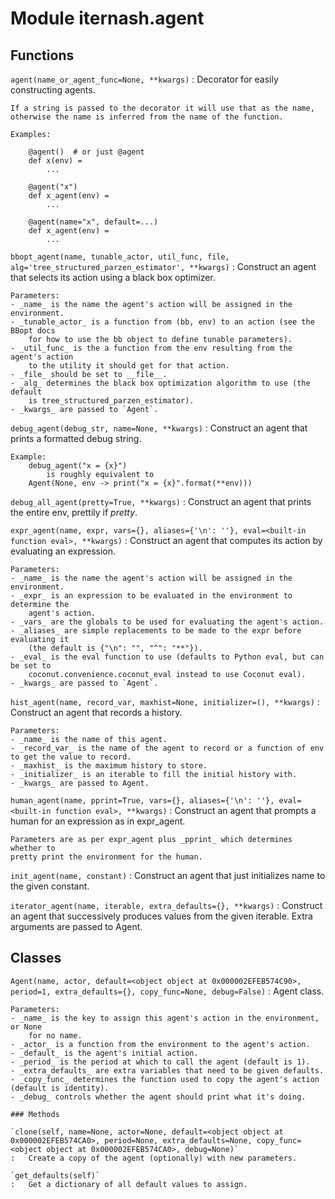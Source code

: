 Module iternash.agent
=====================

Functions
---------

    
`agent(name_or_agent_func=None, **kwargs)`
:   Decorator for easily constructing agents.
    
    If a string is passed to the decorator it will use that as the name,
    otherwise the name is inferred from the name of the function.
    
    Examples:
    
        @agent()  # or just @agent
        def x(env) =
            ...
    
        @agent("x")
        def x_agent(env) =
            ...
    
        @agent(name="x", default=...)
        def x_agent(env) =
            ...

    
`bbopt_agent(name, tunable_actor, util_func, file, alg='tree_structured_parzen_estimator', **kwargs)`
:   Construct an agent that selects its action using a black box optimizer.
    
    Parameters:
    - _name_ is the name the agent's action will be assigned in the environment.
    - _tunable_actor_ is a function from (bb, env) to an action (see the BBopt docs
        for how to use the bb object to define tunable parameters).
    - _util_func_ is the a function from the env resulting from the agent's action
        to the utility it should get for that action.
    - _file_ should be set to __file__.
    - _alg_ determines the black box optimization algorithm to use (the default
        is tree_structured_parzen_estimator).
    - _kwargs_ are passed to `Agent`.

    
`debug_agent(debug_str, name=None, **kwargs)`
:   Construct an agent that prints a formatted debug string.
    
    Example:
        debug_agent("x = {x}")
            is roughly equivalent to
        Agent(None, env -> print("x = {x}".format(**env)))

    
`debug_all_agent(pretty=True, **kwargs)`
:   Construct an agent that prints the entire env, prettily if _pretty_.

    
`expr_agent(name, expr, vars={}, aliases={'\n': ''}, eval=<built-in function eval>, **kwargs)`
:   Construct an agent that computes its action by evaluating an expression.
    
    Parameters:
    - _name_ is the name the agent's action will be assigned in the environment.
    - _expr_ is an expression to be evaluated in the environment to determine the
        agent's action.
    - _vars_ are the globals to be used for evaluating the agent's action.
    - _aliases_ are simple replacements to be made to the expr before evaluating it
        (the default is {"\n": "", "^": "**"}).
    - _eval_ is the eval function to use (defaults to Python eval, but can be set to
        coconut.convenience.coconut_eval instead to use Coconut eval).
    - _kwargs_ are passed to `Agent`.

    
`hist_agent(name, record_var, maxhist=None, initializer=(), **kwargs)`
:   Construct an agent that records a history.
    
    Parameters:
    - _name_ is the name of this agent.
    - _record_var_ is the name of the agent to record or a function of env to get the value to record.
    - _maxhist_ is the maximum history to store.
    - _initializer_ is an iterable to fill the initial history with.
    - _kwargs_ are passed to Agent.

    
`human_agent(name, pprint=True, vars={}, aliases={'\n': ''}, eval=<built-in function eval>, **kwargs)`
:   Construct an agent that prompts a human for an expression as in expr_agent.
    
    Parameters are as per expr_agent plus _pprint_ which determines whether to
    pretty print the environment for the human.

    
`init_agent(name, constant)`
:   Construct an agent that just initializes name to the given constant.

    
`iterator_agent(name, iterable, extra_defaults={}, **kwargs)`
:   Construct an agent that successively produces values from the given
    iterable. Extra arguments are passed to Agent.

Classes
-------

`Agent(name, actor, default=<object object at 0x000002EFEB574C90>, period=1, extra_defaults={}, copy_func=None, debug=False)`
:   Agent class.
    
    Parameters:
    - _name_ is the key to assign this agent's action in the environment, or None
        for no name.
    - _actor_ is a function from the environment to the agent's action.
    - _default_ is the agent's initial action.
    - _period_ is the period at which to call the agent (default is 1).
    - _extra_defaults_ are extra variables that need to be given defaults.
    - _copy_func_ determines the function used to copy the agent's action (default is identity).
    - _debug_ controls whether the agent should print what it's doing.

    ### Methods

    `clone(self, name=None, actor=None, default=<object object at 0x000002EFEB574CA0>, period=None, extra_defaults=None, copy_func=<object object at 0x000002EFEB574CA0>, debug=None)`
    :   Create a copy of the agent (optionally) with new parameters.

    `get_defaults(self)`
    :   Get a dictionary of all default values to assign.